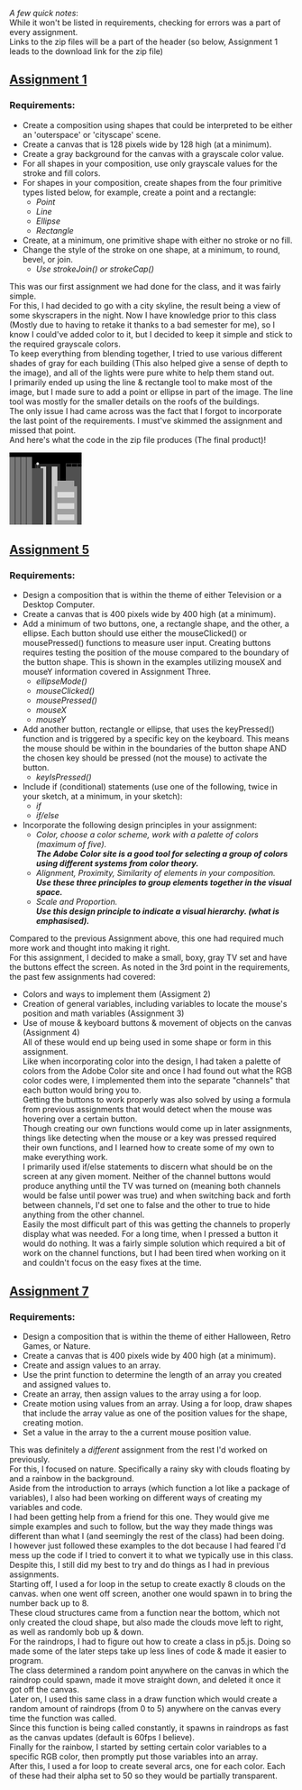 _A few quick notes_:  
 While it won't be listed in requirements, checking for errors was a part of every assignment.  
 Links to the zip files will be a part of the header (so below, Assignment 1 leads to the download link for the zip file)

## [Assignment 1](Lent.zip)
 ### Requirements:  
* Create a composition using shapes that could be interpreted to be either an 'outerspace' or 'cityscape' scene.  
* Create a canvas that is 128 pixels wide by 128 high (at a minimum).  
* Create a gray background for the canvas with a grayscale color value.  
* For all shapes in your composition, use only grayscale values for the stroke and fill colors.  
* For shapes in your composition, create shapes from the four primitive types listed below, for example, create a point and a rectangle:
  * _Point_
  * _Line_
  * _Ellipse_
  * _Rectangle_  
* Create, at a minimum, one primitive shape with either no stroke or no fill.  
* Change the style of the stroke on one shape, at a minimum, to round, bevel, or join.
  * _Use strokeJoin() or strokeCap()_
 
 
 This was our first assignment we had done for the class, and it was fairly simple.  
 For this, I had decided to go with a city skyline, the result being a view of some skyscrapers in the night.
 Now I have knowledge prior to this class (Mostly due to having to retake it thanks to a bad semester for me), so I know I could've added color to it, but I decided to keep it simple and stick to the required grayscale colors.  
 To keep everything from blending together, I tried to use various different shades of gray for each building (This also helped give a sense of depth to the image), and all of the lights were pure white to help them stand out.  
 I primarily ended up using the line & rectangle tool to make most of the image, but I made sure to add a point or ellipse in part of the image. The line tool was mostly for the smaller details on the roofs of the buildings.  
 The only issue I had came across was the fact that I forgot to incorporate the last point of the requirements. I must've skimmed the assignment and missed that point.  
 And here's what the code in the zip file produces (The final product)!
 
 ![Cityscape](download.png)
 

## [Assignment 5](Lent%205.zip)
 ### Requirements:  
* Design a composition that is within the theme of either Television or a Desktop Computer.  
* Create a canvas that is 400 pixels wide by 400 high (at a minimum).  
* Add a minimum of two buttons, one, a rectangle shape, and the other, a ellipse. Each button should use either the mouseClicked() or mousePressed() functions to measure user input. Creating buttons requires testing the position of the mouse compared to the boundary of the button shape. This is shown in the examples utilizing mouseX and mouseY information covered in Assignment Three.
  * _ellipseMode()_
  * _mouseClicked()_
  * _mousePressed()_
  * _mouseX_
  * _mouseY_  
* Add another button, rectangle or ellipse, that uses the keyPressed() function and is triggered by a specific key on the keyboard. This means the mouse should be within in the boundaries of the button shape AND the chosen key should be pressed (not the mouse) to activate the button.
  * _keyIsPressed()_  
* Include if (conditional) statements (use one of the following, twice in your sketch, at a minimum, in your sketch):
  * _if_
  * _if/else_  
* Incorporate the following design principles in your assignment:
  * _Color, choose a color scheme, work with a palette of colors (maximum of five)._  
   **_The Adobe Color site is a good tool for selecting a group of colors using different systems from color theory._**  
  * _Alignment, Proximity, Similarity of elements in your composition._  
   **_Use these three principles to group elements together in the visual space._**  
  * _Scale and Proportion._  
   **_Use this design principle to indicate a visual hierarchy. (what is emphasised)._**
 
 
 Compared to the previous Assignment above, this one had required much more work and thought into making it right.  
 For this assignment, I decided to make a small, boxy, gray TV set and have the buttons effect the screen.
 As noted in the 3rd point in the requirements, the past few assignments had covered:
  * Colors and ways to implement them (Assigment 2)
  * Creation of general variables, including variables to locate the mouse's position and math variables (Assignment 3)
  * Use of mouse & keyboard buttons & movement of objects on the canvas (Assignment 4)  
 All of these would end up being used in some shape or form in this assignment.  
 Like when incorporating color into the design, I had taken a palette of colors from the Adobe Color site and once I had found out what the RGB color codes were, I implemented them into the separate "channels" that each button would bring you to.  
 Getting the buttons to work properly was also solved by using a formula from previous assignments that would detect when the mouse was hovering over a certain button.  
 Though creating our own functions would come up in later assignments, things like detecting when the mouse or a key was pressed required their own functions, and I learned how to create some of my own to make everything work.  
 I primarily used if/else statements to discern what should be on the screen at any given moment. Neither of the channel buttons would produce anything until the TV was turned on (meaning both channels would be false until power was true) and when switching back and forth between channels, I'd set one to false and the other to true to hide anything from the other channel.  
 Easily the most difficult part of this was getting the channels to properly display what was needed. For a long time, when I pressed a button it would do nothing. It was a fairly simple solution which required a bit of work on the channel functions, but I had been tired when working on it and couldn't focus on the easy fixes at the time.
 

## [Assignment 7](Lent%207.zip)
 ### Requirements:  
* Design a composition that is within the theme of either Halloween, Retro Games, or Nature.  
* Create a canvas that is 400 pixels wide by 400 high (at a minimum).  
* Create and assign values to an array.  
* Use the print function to determine the length of an array you created and assigned values to.  
* Create an array, then assign values to the array using a for loop.  
* Create motion using values from an array. Using a for loop, draw shapes that include the array value as one of the position values for the shape, creating motion.  
* Set a value in the array to the a current mouse position value.


 This was definitely a _different_ assignment from the rest I'd worked on previously.  
 For this, I focused on nature. Specifically a rainy sky with clouds floating by and a rainbow in the background.  
 Aside from the introduction to arrays (which function a lot like a package of variables), I also had been working on different ways of creating my variables and code.  
 I had been getting help from a friend for this one. They would give me simple examples and such to follow, but the way they made things was different than what I (and seemingly the rest of the class) had been doing.  
 I however just followed these examples to the dot because I had feared I'd mess up the code if I tried to convert it to what we typically use in this class.  
 Despite this, I still did my best to try and do things as I had in previous assignments.  
 Starting off, I used a for loop in the setup to create exactly 8 clouds on the canvas. when one went off screen, another one would spawn in to bring the number back up to 8.  
 These cloud structures came from a function near the bottom, which not only created the cloud shape, but also made the clouds move left to right, as well as randomly bob up & down.  
 For the raindrops, I had to figure out how to create a class in p5.js. Doing so made some of the later steps take up less lines of code & made it easier to program.  
 The class determined a random point anywhere on the canvas in which the raindrop could spawn, made it move straight down, and deleted it once it got off the canvas.  
 Later on, I used this same class in a draw function which would create a random amount of raindrops (from 0 to 5) anywhere on the canvas every time the function was called.  
 Since this function is being called constantly, it spawns in raindrops as fast as the canvas updates (default is 60fps I believe).  
 Finally for the rainbow, I started by setting certain color variables to a specific RGB color, then promptly put those variables into an array.  
 After this, I used a for loop to create several arcs, one for each color. Each of these had their alpha set to 50 so they would be partially transparent.  
